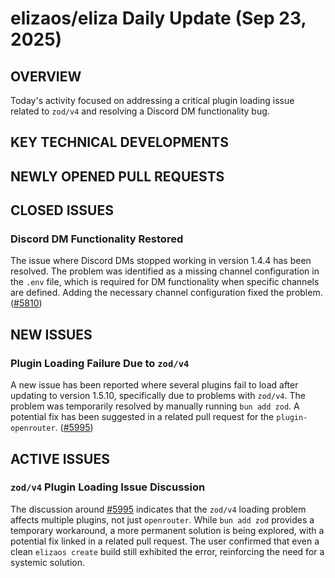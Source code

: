 # elizaos/eliza Daily Update (Sep 23, 2025)
## OVERVIEW 
Today's activity focused on addressing a critical plugin loading issue related to `zod/v4` and resolving a Discord DM functionality bug.

## KEY TECHNICAL DEVELOPMENTS

## NEWLY OPENED PULL REQUESTS

## CLOSED ISSUES
### Discord DM Functionality Restored
The issue where Discord DMs stopped working in version 1.4.4 has been resolved. The problem was identified as a missing channel configuration in the `.env` file, which is required for DM functionality when specific channels are defined. Adding the necessary channel configuration fixed the problem. ([#5810](https://github.com/elizaos/eliza/issues/5810))

## NEW ISSUES
### Plugin Loading Failure Due to `zod/v4`
A new issue has been reported where several plugins fail to load after updating to version 1.5.10, specifically due to problems with `zod/v4`. The problem was temporarily resolved by manually running `bun add zod`. A potential fix has been suggested in a related pull request for the `plugin-openrouter`. ([#5995](https://github.com/elizaos/eliza/issues/5995))

## ACTIVE ISSUES
### `zod/v4` Plugin Loading Issue Discussion
The discussion around [#5995](https://github.com/elizaos/eliza/issues/5995) indicates that the `zod/v4` loading problem affects multiple plugins, not just `openrouter`. While `bun add zod` provides a temporary workaround, a more permanent solution is being explored, with a potential fix linked in a related pull request. The user confirmed that even a clean `elizaos create` build still exhibited the error, reinforcing the need for a systemic solution.